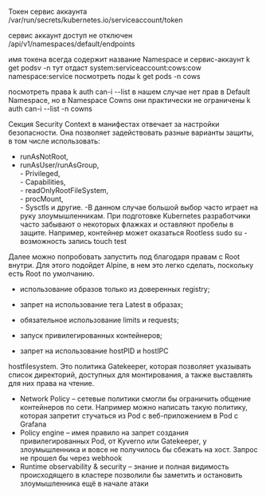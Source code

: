 Токен сервис аккаунта
/var/run/secrets/kubernetes.io/serviceaccount/token

сервис аккаунт доступ не отключен
/api/v1/namespaces/default/endpoints



имя токена всегда содержит название Namespace и сервис-аккаунт
k get podsv -n
тут отдаст system:serviceaccount:cows:cow  
                             namespace:service
посмотреть поды
k get pods -n cows

посмотреть права
k auth can-i --list
в нашем случае нет прав в Default Namespace, но в Namespace Cowns они практически не ограничены
k auth can-i --list -n cowns

Секция Security Context в манифестах отвечает за настройки безопасности. Она позволяет задействовать разные варианты защиты, в том числе использовать:  
  - runAsNotRoot,  
   - runAsUser/runAsGroup,  
    - Privileged,  
    - Capabilities,  
    - readOnlyRootFileSystem,  
    - procMount,  
    - Sysctls и другие.
-В данном случае большой выбор часто играет на руку злоумышленникам. При подготовке Kubernetes разработчики часто забывают о некоторых флажках и оставляют пробелы в защите. Например, контейнер может оказаться Rootless
sudo su -
возможность запись
touch test

Далее можно попробовать запустить под благодаря правам с Root внутри. Для этого подойдет Alpine, в нем это легко сделать, поскольку есть Root по умолчанию.

  

- использование образов только из доверенных registry;  
    
- запрет на использование тега Latest в образах;  
    
- обязательное использование limits и requests;  
    
- запуск привилегированных контейнеров;  
    
- запрет на использование hostPID и hostIPC

hostfilesystem. Это политика Gatekeeper, которая позволяет указывать список директорий, доступных для монтирования, а также выставлять для них права на чтение.


- Network Policy – сетевые политики смогли бы ограничить общение контейнеров по сети. Например можно написать такую политику, которая запретит стучаться из Pod с веб-приложением в Pod с Grafana
- Policy engine – имея правило на запрет создания привилегированных Pod, от Kyverno или Gatekeeper, у злоумышленника и вовсе не получилось бы сбежать на хост. Запрос не прошел бы через webhook
- Runtime observability & security – знание и полная видимость происходящего в кластере позволили бы заметить и остановить злоумышленника ещё в начале атаки